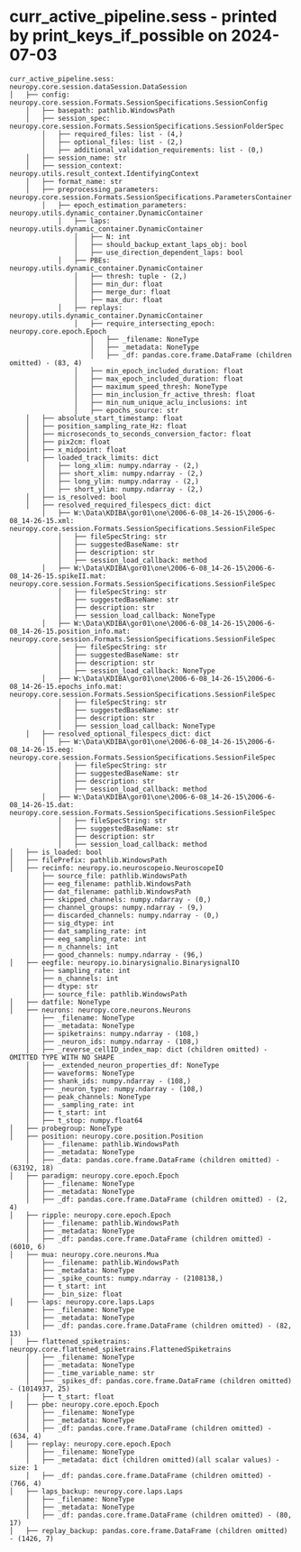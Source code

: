 curr_active_pipeline.sess - printed by print_keys_if_possible on 2024-07-03
===================================================================================================


    curr_active_pipeline.sess: neuropy.core.session.dataSession.DataSession
	│   ├── config: neuropy.core.session.Formats.SessionSpecifications.SessionConfig
		│   ├── basepath: pathlib.WindowsPath
		│   ├── session_spec: neuropy.core.session.Formats.SessionSpecifications.SessionFolderSpec
			│   ├── required_files: list - (4,)
			│   ├── optional_files: list - (2,)
			│   ├── additional_validation_requirements: list - (0,)
		│   ├── session_name: str
		│   ├── session_context: neuropy.utils.result_context.IdentifyingContext
		│   ├── format_name: str
		│   ├── preprocessing_parameters: neuropy.core.session.Formats.SessionSpecifications.ParametersContainer
			│   ├── epoch_estimation_parameters: neuropy.utils.dynamic_container.DynamicContainer
				│   ├── laps: neuropy.utils.dynamic_container.DynamicContainer
					│   ├── N: int
					│   ├── should_backup_extant_laps_obj: bool
					│   ├── use_direction_dependent_laps: bool
				│   ├── PBEs: neuropy.utils.dynamic_container.DynamicContainer
					│   ├── thresh: tuple - (2,)
					│   ├── min_dur: float
					│   ├── merge_dur: float
					│   ├── max_dur: float
				│   ├── replays: neuropy.utils.dynamic_container.DynamicContainer
					│   ├── require_intersecting_epoch: neuropy.core.epoch.Epoch
						│   ├── _filename: NoneType
						│   ├── _metadata: NoneType
						│   ├── _df: pandas.core.frame.DataFrame (children omitted) - (83, 4)
					│   ├── min_epoch_included_duration: float
					│   ├── max_epoch_included_duration: float
					│   ├── maximum_speed_thresh: NoneType
					│   ├── min_inclusion_fr_active_thresh: float
					│   ├── min_num_unique_aclu_inclusions: int
					│   ├── epochs_source: str
		│   ├── absolute_start_timestamp: float
		│   ├── position_sampling_rate_Hz: float
		│   ├── microseconds_to_seconds_conversion_factor: float
		│   ├── pix2cm: float
		│   ├── x_midpoint: float
		│   ├── loaded_track_limits: dict
			│   ├── long_xlim: numpy.ndarray - (2,)
			│   ├── short_xlim: numpy.ndarray - (2,)
			│   ├── long_ylim: numpy.ndarray - (2,)
			│   ├── short_ylim: numpy.ndarray - (2,)
		│   ├── is_resolved: bool
		│   ├── resolved_required_filespecs_dict: dict
			│   ├── W:\Data\KDIBA\gor01\one\2006-6-08_14-26-15\2006-6-08_14-26-15.xml: neuropy.core.session.Formats.SessionSpecifications.SessionFileSpec
				│   ├── fileSpecString: str
				│   ├── suggestedBaseName: str
				│   ├── description: str
				│   ├── session_load_callback: method
			│   ├── W:\Data\KDIBA\gor01\one\2006-6-08_14-26-15\2006-6-08_14-26-15.spikeII.mat: neuropy.core.session.Formats.SessionSpecifications.SessionFileSpec
				│   ├── fileSpecString: str
				│   ├── suggestedBaseName: str
				│   ├── description: str
				│   ├── session_load_callback: NoneType
			│   ├── W:\Data\KDIBA\gor01\one\2006-6-08_14-26-15\2006-6-08_14-26-15.position_info.mat: neuropy.core.session.Formats.SessionSpecifications.SessionFileSpec
				│   ├── fileSpecString: str
				│   ├── suggestedBaseName: str
				│   ├── description: str
				│   ├── session_load_callback: NoneType
			│   ├── W:\Data\KDIBA\gor01\one\2006-6-08_14-26-15\2006-6-08_14-26-15.epochs_info.mat: neuropy.core.session.Formats.SessionSpecifications.SessionFileSpec
				│   ├── fileSpecString: str
				│   ├── suggestedBaseName: str
				│   ├── description: str
				│   ├── session_load_callback: NoneType
		│   ├── resolved_optional_filespecs_dict: dict
			│   ├── W:\Data\KDIBA\gor01\one\2006-6-08_14-26-15\2006-6-08_14-26-15.eeg: neuropy.core.session.Formats.SessionSpecifications.SessionFileSpec
				│   ├── fileSpecString: str
				│   ├── suggestedBaseName: str
				│   ├── description: str
				│   ├── session_load_callback: method
			│   ├── W:\Data\KDIBA\gor01\one\2006-6-08_14-26-15\2006-6-08_14-26-15.dat: neuropy.core.session.Formats.SessionSpecifications.SessionFileSpec
				│   ├── fileSpecString: str
				│   ├── suggestedBaseName: str
				│   ├── description: str
				│   ├── session_load_callback: method
	│   ├── is_loaded: bool
	│   ├── filePrefix: pathlib.WindowsPath
	│   ├── recinfo: neuropy.io.neuroscopeio.NeuroscopeIO
		│   ├── source_file: pathlib.WindowsPath
		│   ├── eeg_filename: pathlib.WindowsPath
		│   ├── dat_filename: pathlib.WindowsPath
		│   ├── skipped_channels: numpy.ndarray - (0,)
		│   ├── channel_groups: numpy.ndarray - (9,)
		│   ├── discarded_channels: numpy.ndarray - (0,)
		│   ├── sig_dtype: int
		│   ├── dat_sampling_rate: int
		│   ├── eeg_sampling_rate: int
		│   ├── n_channels: int
		│   ├── good_channels: numpy.ndarray - (96,)
	│   ├── eegfile: neuropy.io.binarysignalio.BinarysignalIO
		│   ├── sampling_rate: int
		│   ├── n_channels: int
		│   ├── dtype: str
		│   ├── source_file: pathlib.WindowsPath
	│   ├── datfile: NoneType
	│   ├── neurons: neuropy.core.neurons.Neurons
		│   ├── _filename: NoneType
		│   ├── _metadata: NoneType
		│   ├── spiketrains: numpy.ndarray - (108,)
		│   ├── _neuron_ids: numpy.ndarray - (108,)
		│   ├── _reverse_cellID_index_map: dict (children omitted) - OMITTED TYPE WITH NO SHAPE
		│   ├── _extended_neuron_properties_df: NoneType
		│   ├── waveforms: NoneType
		│   ├── shank_ids: numpy.ndarray - (108,)
		│   ├── _neuron_type: numpy.ndarray - (108,)
		│   ├── peak_channels: NoneType
		│   ├── _sampling_rate: int
		│   ├── t_start: int
		│   ├── t_stop: numpy.float64
	│   ├── probegroup: NoneType
	│   ├── position: neuropy.core.position.Position
		│   ├── _filename: pathlib.WindowsPath
		│   ├── _metadata: NoneType
		│   ├── _data: pandas.core.frame.DataFrame (children omitted) - (63192, 18)
	│   ├── paradigm: neuropy.core.epoch.Epoch
		│   ├── _filename: NoneType
		│   ├── _metadata: NoneType
		│   ├── _df: pandas.core.frame.DataFrame (children omitted) - (2, 4)
	│   ├── ripple: neuropy.core.epoch.Epoch
		│   ├── _filename: pathlib.WindowsPath
		│   ├── _metadata: NoneType
		│   ├── _df: pandas.core.frame.DataFrame (children omitted) - (6010, 6)
	│   ├── mua: neuropy.core.neurons.Mua
		│   ├── _filename: pathlib.WindowsPath
		│   ├── _metadata: NoneType
		│   ├── _spike_counts: numpy.ndarray - (2108138,)
		│   ├── t_start: int
		│   ├── _bin_size: float
	│   ├── laps: neuropy.core.laps.Laps
		│   ├── _filename: NoneType
		│   ├── _metadata: NoneType
		│   ├── _df: pandas.core.frame.DataFrame (children omitted) - (82, 13)
	│   ├── flattened_spiketrains: neuropy.core.flattened_spiketrains.FlattenedSpiketrains
		│   ├── _filename: NoneType
		│   ├── _metadata: NoneType
		│   ├── _time_variable_name: str
		│   ├── _spikes_df: pandas.core.frame.DataFrame (children omitted) - (1014937, 25)
		│   ├── t_start: float
	│   ├── pbe: neuropy.core.epoch.Epoch
		│   ├── _filename: NoneType
		│   ├── _metadata: NoneType
		│   ├── _df: pandas.core.frame.DataFrame (children omitted) - (634, 4)
	│   ├── replay: neuropy.core.epoch.Epoch
		│   ├── _filename: NoneType
		│   ├── _metadata: dict (children omitted)(all scalar values) - size: 1
		│   ├── _df: pandas.core.frame.DataFrame (children omitted) - (766, 4)
	│   ├── laps_backup: neuropy.core.laps.Laps
		│   ├── _filename: NoneType
		│   ├── _metadata: NoneType
		│   ├── _df: pandas.core.frame.DataFrame (children omitted) - (80, 17)
	│   ├── replay_backup: pandas.core.frame.DataFrame (children omitted) - (1426, 7)
